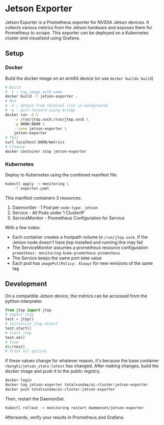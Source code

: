 # Jetson Exporter

Jetson Exporter is a Prometheus exporter for NVIDIA Jetson devices. It collects various metrics from the Jetson hardware and exposes them for Prometheus to scrape. This exporter can be deployed on a Kubernetes cluster and visualized using Grafana.

## Setup

### Docker

Build the docker image on an arm64 device (or use `docker buildx build`)

```sh
# Build
# -t : tag image with name
docker build -t jetson-exporter .
# Run
# -d : detach from terminal (run in background)
# -p : port-forward using bridge
docker run -d \
    -v /run/jtop.sock:/run/jtop.sock \
    -p 8000:8000 \
    --name jetson-exporter \
    jetson-exporter
# Test
curl localhost:8000/metrics
# Cleanup
docker container stop jetson-exporter
```

### Kubernetes

Deploy to Kubernetes using the combined manifest file:

```sh
kubectl apply -n monitoring \
    -f exporter.yaml
```

This manifest containers 3 resources:

1. DaemonSet - 1 Pod per `node-type: jetson`
2. Service - All Pods under 1 ClusterIP
3. ServiceMonitor - Prometheus Configuration for Service

With a few notes:

- Each container creates a hostpath volume to `/run/jtop.sock`. If the Jetson node doesn't have jtop installed and running this may fail
- The ServiceMonitor assumes a prometheus resource configuration `prometheus: monitoring-kube-prometheus-prometheus`
- The Service keeps the same port `8000` value
- Each pod has `imagePullPolicy: Always` for new revisions of the same tag

## Development

On a compatible Jetson device, the metrics can be accessed from the python interpreter.

```python
from jtop import jtop
# import jtop
test = jtop()
# initialize jtop object
test.start()
# start jtop
test.ok()
# True
dir(test)
# Print all options
```

If these values change for whatever reason, it's because the base container `rbonghi/jetson_stats:latest` has changed. After making changes, build the docker image and push it to the public registry.

```sh
docker login
docker tag jetson-exporter totalsundae/ai-cluster:jetson-exporter
docker push totalsundae/ai-cluster:jetson-exporter
```

Then, restart the DaemonSet.

```sh
kubectl rollout -n monitoring restart daemonset/jetson-exporter
```

Afterwards, verify your results in Prometheus and Grafana.
